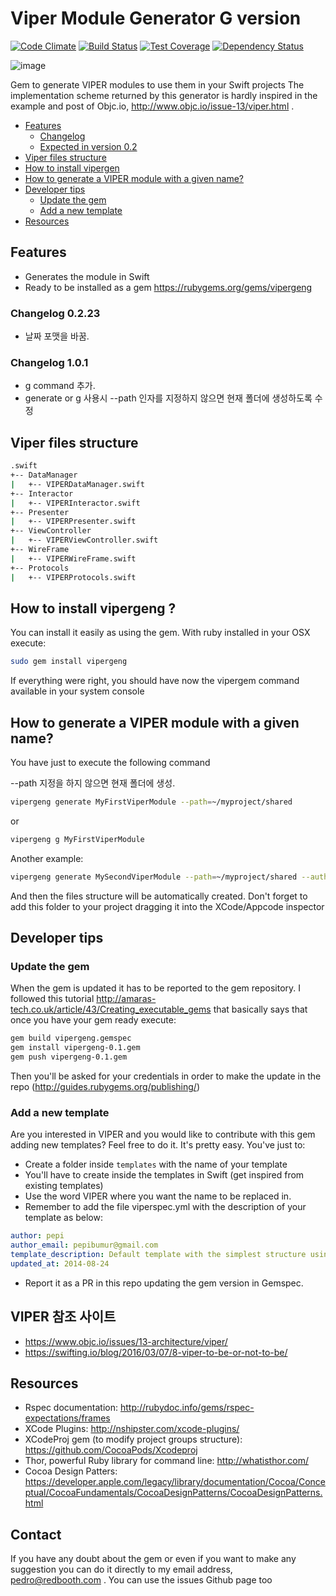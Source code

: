 Viper Module Generator G version
======================
[![Code Climate](https://codeclimate.com/github/teambox/viper-module-generator/badges/gpa.svg)](https://codeclimate.com/github/teambox/viper-module-generator)
[![Build Status](https://travis-ci.org/teambox/viper-module-generator.svg?branch=master)](https://travis-ci.org/teambox/viper-module-generator)
[![Test Coverage](https://codeclimate.com/github/teambox/viper-module-generator/badges/coverage.svg)](https://codeclimate.com/github/teambox/viper-module-generator)
[![Dependency Status](https://gemnasium.com/teambox/viper-module-generator.svg)](https://gemnasium.com/teambox/viper-module-generator)


![image](http://www.objc.io/images/issue-13/2014-06-07-viper-intro.jpg)

Gem to generate VIPER modules to use them in your Swift projects
The implementation scheme returned by this generator is hardly inspired in the example and post of Objc.io, http://www.objc.io/issue-13/viper.html .

- [Features](#features)
  - [Changelog](#changelog-0.1)
  - [Expected in version 0.2](#expected-in-version-0.2)
- [Viper files structure](#viper-files-structure)
- [How to install vipergen](#how-to-install-vipergen)
- [How to generate a VIPER module with a given name?](#how-to-generate-viper-module-with-a-given-name?)
- [Developer tips](#developer-tips)
  - [Update the gem](#update-the-gem)
  - [Add a new template](#add-a-new-template)
- [Resources](#resources)

## Features
- Generates the module in Swift
- Ready to be installed as a gem https://rubygems.org/gems/vipergeng

### Changelog 0.2.23
- 날짜 포맷을 바꿈.

### Changelog 1.0.1
- g command 추가.
- generate or g 사용시 --path 인자를 지정하지 않으면 현재 폴더에 생성하도록 수정

## Viper files structure
```bash
.swift
+-- DataManager
|   +-- VIPERDataManager.swift
+-- Interactor
|   +-- VIPERInteractor.swift
+-- Presenter
|   +-- VIPERPresenter.swift
+-- ViewController
|   +-- VIPERViewController.swift
+-- WireFrame
|   +-- VIPERWireFrame.swift
+-- Protocols
|   +-- VIPERProtocols.swift
```
## How to install vipergeng ?
You can install it easily as using the gem. With ruby installed in your OSX execute:
```bash
sudo gem install vipergeng
```
If everything were right, you should have now the vipergem command available in your system console

## How to generate a VIPER module with a given name?
You have just to execute the following command

--path 지정을 하지 않으면 현재 폴더에 생성.
```bash
vipergeng generate MyFirstViperModule --path=~/myproject/shared
```
or
```bash
vipergeng g MyFirstViperModule
```
Another example:
```bash
vipergeng generate MySecondViperModule --path=~/myproject/shared --author='My Name' --company='My Company' --project='project name'
```

And then the files structure will be automatically created. Don't forget to add this folder to your project dragging it into the XCode/Appcode inspector

## Developer tips
### Update the gem 
When the gem is updated it has to be reported to the gem repository. I followed this tutorial http://amaras-tech.co.uk/article/43/Creating_executable_gems that basically says that once you have your gem ready execute:
```bash
gem build vipergeng.gemspec
gem install vipergeng-0.1.gem
gem push vipergeng-0.1.gem
```
Then you'll be asked for your credentials in order to make the update in the repo (http://guides.rubygems.org/publishing/)

### Add a new template
Are you interested in VIPER and you would like to contribute with this gem adding new templates? Feel free to do it. It's pretty easy. You've just to:
- Create a folder inside `templates` with the name of your template
- You'll have to create inside the templates in Swift (get inspired from existing templates)
- Use the word VIPER where you want the name to be replaced in.
- Remember to add the file viperspec.yml with the description of your template as below:
```yaml
author: pepi
author_email: pepibumur@gmail.com
template_description: Default template with the simplest structure using VIPER
updated_at: 2014-08-24
```
- Report it as a PR in this repo updating the gem version in Gemspec.

## VIPER 참조 사이트
- https://www.objc.io/issues/13-architecture/viper/
- https://swifting.io/blog/2016/03/07/8-viper-to-be-or-not-to-be/

## Resources
- Rspec documentation: http://rubydoc.info/gems/rspec-expectations/frames
- XCode Plugins: http://nshipster.com/xcode-plugins/
- XCodeProj gem (to modify project groups structure): https://github.com/CocoaPods/Xcodeproj
- Thor, powerful Ruby library for command line: http://whatisthor.com/
- Cocoa Design Patters: https://developer.apple.com/legacy/library/documentation/Cocoa/Conceptual/CocoaFundamentals/CocoaDesignPatterns/CocoaDesignPatterns.html

## Contact
If you have any doubt about the gem or even if you want to make any suggestion you can do it directly to my email address, pedro@redbooth.com . You can use the issues Github page too
